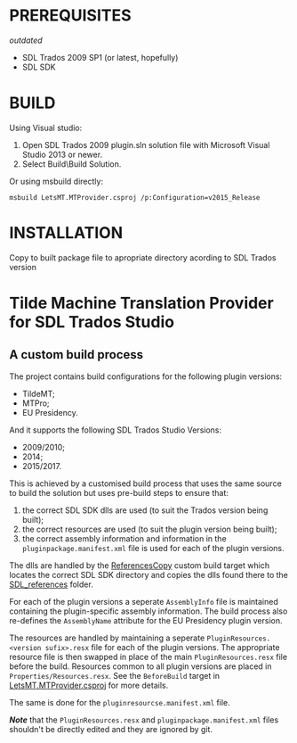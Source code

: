 ﻿# PREREQUISITES
_outdated_
- SDL Trados 2009 SP1 (or latest, hopefully)
- SDL SDK

# BUILD
Using Visual studio:
1. Open SDL Trados 2009 plugin.sln solution file with Microsoft Visual Studio 2013 or newer.
2. Select Build\Build Solution.

Or using msbuild directly: 
```
msbuild LetsMT.MTProvider.csproj /p:Configuration=v2015_Release
```

# INSTALLATION
Copy to built package file to apropriate directory acording to SDL Trados version

# Tilde Machine Translation Provider for SDL Trados Studio
## A custom build process
The project contains build configurations for the following plugin versions:
- TildeMT;
- MTPro;
- EU Presidency.

And it supports the following SDL Trados Studio Versions:
- 2009/2010;
- 2014;
- 2015/2017.

This is achieved by a customised build process that uses the same source to build the
solution but uses pre-build steps to ensure that:
1. the correct SDL SDK dlls are used (to suit the Trados version being built);
2. the correct resources are used (to suit the plugin version being built);
3. the correct assembly information and information in the `pluginpackage.manifest.xml`
   file is used for each of the plugin versions.

The dlls are handled by the [ReferencesCopy](Custom_targets/ReferencesCopy.targets)
custom build target which locates the correct SDL SDK directory and copies the dlls
found there to the [SDL_references](SDL_references) folder.

For each of the plugin versions a seperate `AssemblyInfo` file is maintained containing the
plugin-specific assembly information. The build process also re-defines the `AssemblyName`
attribute for the EU Presidency plugin version.

The resources are handled by maintaining a seperate `PluginResources.<version sufix>.resx`
file for each of the plugin versions. The appropriate resource file is then swapped in place
of the main `PluginResources.resx` file before the build. Resources common to all plugin
versions are placed in `Properties/Resources.resx`. See the `BeforeBuild` target in
[LetsMT.MTProvider.csproj](LetsMT.MTProvider.csproj) for more details.

The same is done for the `pluginresourcse.manifest.xml` file.

**_Note_** that the `PluginResources.resx` and `pluginpackage.manifest.xml` files
shouldn't be directly edited and they are ignored by git.